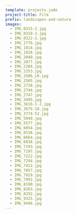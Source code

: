 ```yaml
---
template: projects.jade
project-title: Film
prefix: landscapes-and-nature
images:
  - IMG_0315-2.jpg
  - IMG_0318-2.jpg
  - IMG_0322-2.jpg
  - IMG_1776.jpg
  - IMG_1814.jpg
  - IMG_1928.jpg
  - IMG_2049.jpg
  - IMG_2077.jpg
  - IMG_2204.jpg
  - IMG_2353.jpg
  - IMG_2506_LR.jpg
  - IMG_2565.jpg
  - IMG_2738.jpg
  - IMG_2744.jpg
  - IMG_2747.jpg
  - IMG_3495.jpg
  - IMG_3616-1-2.jpg
  - IMG_3675-18.jpg
  - IMG_3774-52.jpg
  - IMG_5049.jpg
  - IMG_5577.jpg
  - IMG_6054.jpg
  - IMG_6538.jpg
  - IMG_6664.jpg
  - IMG_6838.jpg
  - IMG_7193.jpg
  - IMG_7197.jpg
  - IMG_7222.jpg
  - IMG_7294.jpg
  - IMG_7412.jpg
  - IMG_7857.jpg
  - IMG_7929.jpg
  - IMG_7992.jpg
  - IMG_8190.jpg
  - IMG_8263.jpg
  - IMG_8292.jpg
  - IMG_9325.jpg
  - IMG_9446.jpg
---
```

